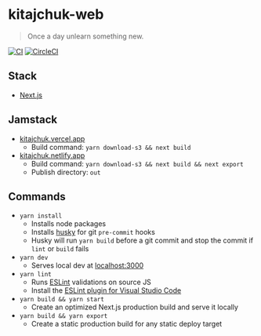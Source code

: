 kitajchuk-web
=============

> Once a day unlearn something new.

[![CI](https://github.com/kitajchuk/kitajchuk-web/actions/workflows/main.yml/badge.svg)](https://github.com/kitajchuk/kitajchuk-web/actions/workflows/main.yml)
[![CircleCI](https://circleci.com/gh/kitajchuk/kitajchuk-web/tree/main.svg?style=shield)](https://circleci.com/gh/kitajchuk/kitajchuk-web/tree/main)

## Stack

- [Next.js](https://nextjs.org)

## Jamstack

- [kitajchuk.vercel.app](https://kitajchuk.vercel.app/)
  - Build command: `yarn download-s3 && next build`
- [kitajchuk.netlify.app](https://kitajchuk.netlify.app/)
  - Build command: `yarn download-s3 && next build && next export`
  - Publish directory: `out`

## Commands

- `yarn install`
  - Installs node packages
  - Installs [husky](https://typicode.github.io/husky/) for git `pre-commit` hooks
  - Husky will run `yarn build` before a git commit and stop the commit if `lint` or `build` fails
- `yarn dev`
  - Serves local dev at [localhost:3000](http://localhost:3000)
- `yarn lint`
  - Runs [ESLint](https://eslint.org/) validations on source JS
  - Install the [ESLint plugin for Visual Studio Code](https://marketplace.visualstudio.com/items?itemName=dbaeumer.vscode-eslint&ssr=false#overview)
- `yarn build && yarn start`
  - Create an optimized Next.js production build and serve it locally
- `yarn build && yarn export`
  - Create a static production build for any static deploy target
